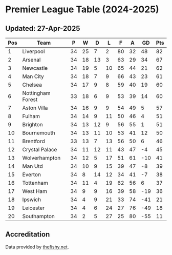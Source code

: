 # Premier League Table (2024-2025)
## Updated: 27-Apr-2025

| Pos | Team | P | W | D | L | F | A | GD | Pts |
| --- | --- | --- | --- | --- | --- | --- | --- | --- | --- |
| 1 | Liverpool | 34 | 25 | 7 | 2 | 80 | 32 | 48 | 82 |
| 2 | Arsenal | 34 | 18 | 13 | 3 | 63 | 29 | 34 | 67 |
| 3 | Newcastle | 34 | 19 | 5 | 10 | 65 | 44 | 21 | 62 |
| 4 | Man City | 34 | 18 | 7 | 9 | 66 | 43 | 23 | 61 |
| 5 | Chelsea | 34 | 17 | 9 | 8 | 59 | 40 | 19 | 60 |
| 6 | Nottingham Forest | 33 | 18 | 6 | 9 | 53 | 39 | 14 | 60 |
| 7 | Aston Villa | 34 | 16 | 9 | 9 | 54 | 49 | 5 | 57 |
| 8 | Fulham | 34 | 14 | 9 | 11 | 50 | 46 | 4 | 51 |
| 9 | Brighton | 34 | 13 | 12 | 9 | 56 | 55 | 1 | 51 |
| 10 | Bournemouth | 34 | 13 | 11 | 10 | 53 | 41 | 12 | 50 |
| 11 | Brentford | 33 | 13 | 7 | 13 | 56 | 50 | 6 | 46 |
| 12 | Crystal Palace | 34 | 11 | 12 | 11 | 43 | 47 | -4 | 45 |
| 13 | Wolverhampton | 34 | 12 | 5 | 17 | 51 | 61 | -10 | 41 |
| 14 | Man Utd | 34 | 10 | 9 | 15 | 39 | 47 | -8 | 39 |
| 15 | Everton | 34 | 8 | 14 | 12 | 34 | 41 | -7 | 38 |
| 16 | Tottenham | 34 | 11 | 4 | 19 | 62 | 56 | 6 | 37 |
| 17 | West Ham | 34 | 9 | 9 | 16 | 39 | 58 | -19 | 36 |
| 18 | Ipswich | 34 | 4 | 9 | 21 | 33 | 74 | -41 | 21 |
| 19 | Leicester | 34 | 4 | 6 | 24 | 27 | 76 | -49 | 18 |
| 20 | Southampton | 34 | 2 | 5 | 27 | 25 | 80 | -55 | 11 |

## Accreditation 

Data provided by [thefishy.net](https://www.thefishy.net/).